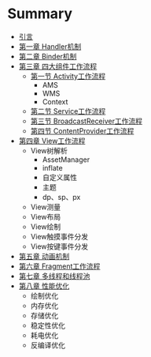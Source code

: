# Summary

* [引言](README.md)
* [第一章 Handler机制](Chapter1/README.md)
* [第二章 Binder机制](Chapter2/README.md)
* [第三章  四大组件工作流程](Chapter3/README.md)
    * [第一节 Activity工作流程](Chapter2/Activity.md)
        * AMS
        * WMS
        * Context
    * [第二节 Service工作流程](Chapter2/Service.md)
    * [第三节 BroadcastReceiver工作流程](Chapter2/BroadcastReciever.md)
    * [第四节 ContentProvider工作流程](Chapter2/ContentProvider.md)
* [第四章 View工作流程](Chapter4/README.md)
    * View树解析
        * AssetManager
        * inflate
        * 自定义属性
        * 主题
        * dp、sp、px
    * View测量
    * View布局
    * View绘制
    * View触摸事件分发
    * View按键事件分发
* [第五章 动画机制](Chapter5/README.md)
* [第六章 Fragment工作流程](Chapter6/README.md)
* [第七章 多线程和线程池](Chapter7/README.md)
* [第八章 性能优化](Chapter8/README.md)
    * 绘制优化
    * 内存优化
    * 存储优化
    * 稳定性优化
    * 耗电优化
    * 反编译优化

